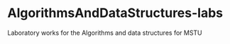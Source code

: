 # AlgorithmsAndDataStructures-labs
Laboratory works for the Algorithms and data structures for MSTU
